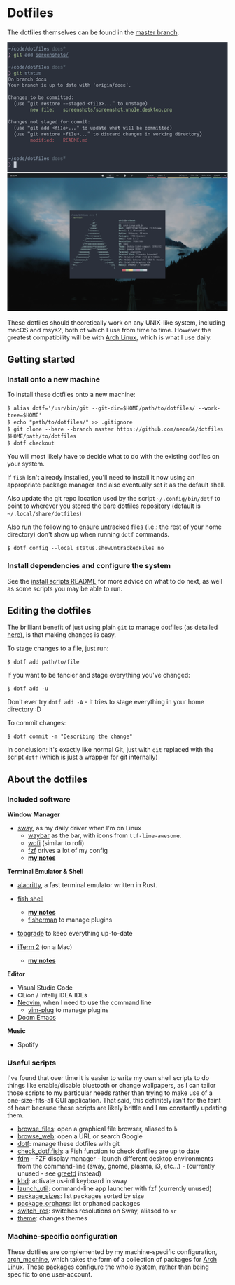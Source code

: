 # Dotfiles

The dotfiles themselves can be found in the [master branch](https://github.com/neon64/dotfiles/tree/master).

![](screenshots/screenshot_terminal.png)
![](screenshots/screenshot_whole_desktop.png)

These dotfiles should theoretically work on any UNIX-like system, including macOS and msys2, both of which I use from time to time. However the greatest compatibility will be with [Arch Linux](https://www.archlinux.org/), which is what I use daily.


## Getting started

### Install onto a new machine

To install these dotfiles onto a new machine:

    $ alias dotf='/usr/bin/git --git-dir=$HOME/path/to/dotfiles/ --work-tree=$HOME'
    $ echo "path/to/dotfiles/" >> .gitignore
    $ git clone --bare --branch master https://github.com/neon64/dotfiles $HOME/path/to/dotfiles
    $ dotf checkout

You will most likely have to decide what to do with the existing dotfiles on your system.

If `fish` isn't already installed, you'll need to install it now using an
appropriate package manager and also eventually set it as the default shell.

Also update the git repo location used by the script `~/.config/bin/dotf` to point
to wherever you stored the bare dotfiles repository (default is
`~/.local/share/dotfiles`)

Also run the following to ensure untracked files (i.e.: the rest of your home directory) don't show up when running `dotf` commands.

    $ dotf config --local status.showUntrackedFiles no

### Install dependencies and configure the system

See the [install scripts README](https://github.com/neon64/dotfiles/tree/master/.config/bin/install_dotfiles) for more advice on what to do next, as well as some scripts you may  be able to run.

## Editing the dotfiles

The brilliant benefit of just using plain `git` to manage dotfiles (as detailed [here](https://developer.atlassian.com/blog/2016/02/best-way-to-store-dotfiles-git-bare-repo/)), is that making changes is easy.

To stage changes to a file, just run:

    $ dotf add path/to/file

If you want to be fancier and stage everything you've changed:

    $ dotf add -u

Don't ever try `dotf add -A` - It tries to stage everything in your home directory :D

To commit changes:

    $ dotf commit -m "Describing the change"

In conclusion: it's exactly like normal Git, just with `git` replaced with the script `dotf` (which is just a wrapper for git internally)

## About the dotfiles

### Included software

**Window Manager**
 - [sway](https://github.com/swaywm/sway/), as my daily driver when I'm on Linux
    - [waybar](https://github.com/Alexays/Waybar) as the bar, with icons from `ttf-line-awesome`.
    - [wofi](https://hg.sr.ht/~scoopta/wofi) (similar to rofi)
    - [fzf](https://github.com/junegunn/fzf) drives a lot of my config
    - **[my notes](https://github.com/neon64/dotfiles/tree/master/.config/sway)**

**Terminal Emulator & Shell**
 - [alacritty](https://github.com/jwilm/alacritty/), a fast terminal emulator written in Rust.
 - [fish shell](https://fishshell.com/)
   - **[my notes](https://github.com/neon64/dotfiles/tree/master/.config/fish)**
   - [fisherman](https://github.com/fisherman/fisherman) to manage plugins
 - [topgrade](https://github.com/r-darwish/topgrade) to keep everything up-to-date

 - [iTerm 2](https://github.com/gnachman/iTerm2) (on a Mac)
    - **[my notes](https://github.com/neon64/dotfiles/tree/master/.config/iterm2)**

**Editor**
 - Visual Studio Code
 - CLion / Intellij IDEA IDEs
 - [Neovim](https://github.com/neovim/neovim), when I need to use the command line
     - [vim-plug](https://github.com/junegunn/vim-plug) to manage plugins
 - [Doom Emacs](https://github.com/hlissner/doom-emacs)

**Music**
 - Spotify

### Useful scripts

I've found that over time it is easier to write my own shell scripts to do things like enable/disable bluetooth or change wallpapers, as I can tailor those scripts to my particular needs rather than trying to make use of a one-size-fits-all GUI application. That said, this definitely isn't for the faint of heart because these scripts are likely brittle and I am constantly updating them.

 - [browse_files](https://github.com/neon64/dotfiles/blob/master/.config/bin/browse_files): open a graphical file browser, aliased to `b`
 - [browse_web](https://github.com/neon64/dotfiles/blob/master/.config/bin/browse_web): open a URL or search Google
 - [dotf](https://github.com/neon64/dotfiles/blob/master/.config/bin/dotf): manage these dotfiles with git
 - [check_dotf.fish](https://github.com/neon64/dotfiles/blob/master/.config/fish/functions/check_dotf.fish): a Fish function to check dotfiles are up to date
 - [fdm](https://github.com/neon64/dotfiles/blob/master/.config/bin/fdm) - FZF display manager - launch different desktop environments from the command-line (sway, gnome, plasma, i3, etc...) - (currently unused - see [greetd](https://sr.ht/~kennylevinsen/greetd/) instead)
 - [kbd](https://github.com/neon64/dotfiles/blob/master/.config/bin/kbd): activate us-intl keyboard in sway
 - [launch_util](https://github.com/neon64/dotfiles/blob/master/.config/bin/launch_util): command-line app launcher with fzf (currently unused)
 - [package_sizes](https://github.com/neon64/dotfiles/blob/master/.config/bin/package_sizes): list packages sorted by size
 - [package_orphans](https://github.com/neon64/dotfiles/blob/master/.config/bin/package_orphans): list orphaned packages
 - [switch_res](https://github.com/neon64/dotfiles/blob/master/.config/bin/switch_res): switches resolutions on Sway, aliased to `sr`
 - [theme](https://github.com/neon64/dotfiles/blob/master/.config/bin/theme): changes themes

### Machine-specific configuration

These dotfiles are complemented by my machine-specific configuration, [arch_machine](https://github.com/neon64/arch_machine), which takes the form of a collection of packages for [Arch Linux](https://www.archlinux.org/). These packages configure the whole system, rather than being specific to one user-account.
